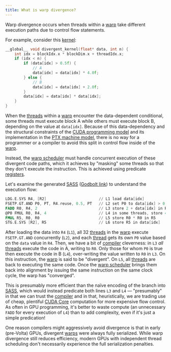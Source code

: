 ```yaml
---
title: What is warp divergence?
---
```


Warp divergence occurs when threads within a [warp](/gpu-glossary/device-software/warp) take different execution paths due to control flow statements.

For example, consider this [kernel](/gpu-glossary/device-software/kernel):

```cpp
__global__ void divergent_kernel(float* data, int n) {
    int idx = blockIdx.x * blockDim.x + threadIdx.x;
    if (idx < n) {
        if (data[idx] > 0.5f) {
		    // A
            data[idx] = data[idx] * 4.0f;
        } else {
		    // B
            data[idx] = data[idx] + 2.0f;
        }
        data[idx] = data[idx] * data[idx];
    }
}
```

When the [threads](/gpu-glossary/device-software/thread) within a [warp](/gpu-glossary/device-software/warp) encounter the data-dependent conditional, some threads must execute block A while others must execute block B, depending on the value at `data[idx]`. Because of this data-dependency and the structural constraints of the [CUDA programming model](/gpu-glossary/device-software/cuda-programming-model) and its implementation in the [PTX machine model](/gpu-glossary/device-software/parallel-thread-execution), there is no way for a programmer or a compiler to avoid this split in control flow inside of the [warp](/gpu-glossary/device-software/warp).

Instead, the [warp scheduler](/gpu-glossary/device-hardware/warp-scheduler) must handle concurrent execution of these divergent code paths, which it achieves by "masking" some threads so that they don't execute the instruction. This is achieved using predicate [registers](/gpu-glossary/device-software/registers).

Let's examine the generated [SASS](/gpu-glossary/device-software/streaming-assembler) ([Godbolt link](https://godbolt.org/z/EGWKb5oWr)) to understand the execution flow:

```nasm
LDG.E.SYS R4, [R2]                       // L1 load data[idx]
FSETP.GT.AND P0, PT, R4.reuse, 0.5, PT   // L2 set P0 to data[idx] > 0.5
FADD R0, R4, 2                           // L3 store 2 + data[idx] in R0
@P0 FMUL R0, R4, 4                       // L4 in some threads, store 4 * data[idx] in R0
FMUL R5, R0, R0                          // L5 store R0 * R0 in R5
STG.E.SYS [R2], R5                       // L6 store R5 in data[idx]
```

After loading the data into `R4` (`L1`), all 32 [threads](/gpu-glossary/device-software/thread) in the [warp](/gpu-glossary/device-software/warp) execute `FSETP.GT.AND` concurrently (`L2`), and each [thread](/gpu-glossary/device-software/thread) gets its own `P0` value based on the `data` value in `R4`. Then, we have a bit of [compiler](/gpu-glossary/host-software/nvcc) cleverness: in `L3` *all* [threads](/gpu-glossary/device-software/thread) execute the code in A, writing to `R0`. Only those for whom `P0` is true then execute the code in B (`L4`), over-writing the value written to `R0` in `L3`. On this instruction, the [warp](/gpu-glossary/device-software/warp) is said to be "divergent". On `L5`, all [threads](/gpu-glossary/device-software/threads) are back to executing the same code. Once the [warp scheduler](/gpu-glossary/device-hardware/warp-scheduler) brings them back into alignment by issuing the same instruction on the same clock cycle, the warp has "converged".

This is presumably more efficient than the naïve encoding of the branch into [SASS](/gpu-glossary/device-software/streaming-assembler), which would instead predicate both lines `L3` and `L4` — "presumably" in that we can trust the [compiler](/gpu-glossary/host-software/nvcc) and in that, heuristically, we are trading use of cheap, plentiful [CUDA Core](/gpu-glossary/device-hardware/cuda-core) computation for more expensive flow control. As often in GPU programming, it's better to waste compute (an unnecessary `FADD` for every execution of `L4`) than to add complexity, even if it's just a simple predication!

One reason compilers might aggressively avoid divergence is that in early (pre-Volta) GPUs, divergent [warps](/gpu-glossary/device-software/warp) were always fully serialized. While warp divergence still reduces efficiency, modern GPUs with independent thread scheduling don't necessarily experience the full serialization penalties.
